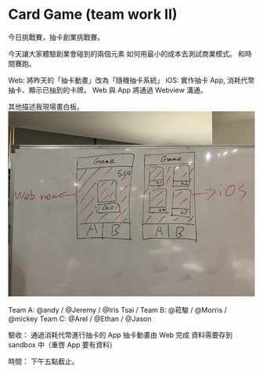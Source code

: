 #  Card Game (team work II)

今日挑戰賽，抽卡創業挑戰賽。

今天讓大家體驗創業會碰到的兩個元素
如何用最小的成本去測試商業模式。
和時間賽跑。


Web: 將昨天的「抽卡動畫」改為「隨機抽卡系統」
iOS: 實作抽卡 App, 消耗代幣抽卡、顯示已抽到的卡牌。
Web 與 App 將通過 Webview 溝通。

其他描述我現場畫白板。
![](photo.jpg)

Team A: @andy / @Jeremy / @Iris Tsai /
Team B: @菘駿 / @Morris  / @mickey
Team C: @Arel / @Ethan / @Jason

驗收：
通過消耗代幣進行抽卡的 App
抽卡動畫由 Web 完成
資料需要存到 sandbox 中（重啓 App 要有資料）

時間：
下午五點截止。
